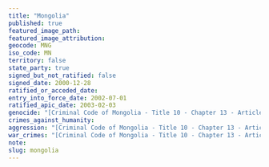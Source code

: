 ```yaml
---
title: "Mongolia"
published: true
featured_image_path:
featured_image_attribution:
geocode: MNG
iso_code: MN
territory: false
state_party: true
signed_but_not_ratified: false
signed_date: 2000-12-28
ratified_or_acceded_date:
entry_into_force_date: 2002-07-01
ratified_apic_date: 2003-02-03
genocide: "[Criminal Code of Mongolia - Title 10 - Chapter 13 - Article 302](https://iccdb.hrlc.net/data/doc/337/keyword/46/) [Criminal Procedure Law of Mongolia - Part II - Chapter 4 - Article 27; Part III - Chapter 9 - Article 69](https://iccdb.hrlc.net/data/doc/782/keyword/46/)"
crimes_against_humanity:
aggression: "[Criminal Code of Mongolia - Title 10 - Chapter 13 - Article 297](https://iccdb.hrlc.net/data/doc/337/keyword/1/)"
war_crimes: "[Criminal Code of Mongolia - Title 10 - Chapter 13 - Articles 299, 301, 304, 306](https://iccdb.hrlc.net/data/doc/337/keyword/145/)"
note:
slug: mongolia
---
```


